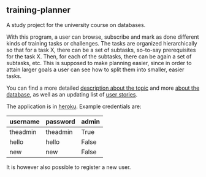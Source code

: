 ## training-planner

A study project for the university course on databases.

With this program, a user can browse, subscribe and mark as done different kinds of training tasks or challenges. The tasks are organized hierarchically so that for a task X, there can be a set of subtasks, so-to-say prerequisites for the task X. Then, for each of the subtasks, there can be again a set of subtasks, etc. This is supposed to make planning easier, since in order to attain larger goals a user can see how to split them into smaller, easier tasks.

You can find a more detailed [description about the topic](./documentation/description.md) and more [about the database](./documentation/aboutdatabase.md), as well as an updating list of [user stories](https://github.com/perander/training-planner/projects/1).

The application is in [heroku](https://tsoha-training-planner.herokuapp.com/tasks). Example credentials are:

username | password | admin |
--- |--- |--- |
theadmin | theadmin | True
hello | hello | False
new | new | False

It is however also possible to register a new user.